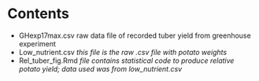 # Contents 


* GHexp17max.csv raw data file of recorded tuber yield from greenhouse experiment 
* Low_nutrient.csv *this file is the raw .csv file with potato weights* 
* Rel_tuber_fig.Rmd *file contains statistical code to produce relative potato yield; data used was from low_nutrient.csv*
